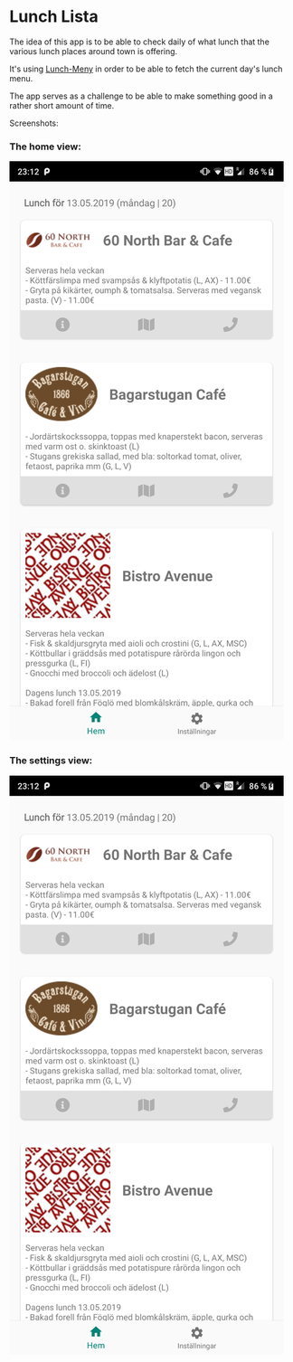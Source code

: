 # Lunch Lista
The idea of this app is to be able to check daily of what lunch that the various lunch places around town is offering.

It's using [Lunch-Meny](https://github.com/mauritzn/Lunch-Meny) in order to be able to fetch the current day's lunch menu.

The app serves as a challenge to be able to make something good in a rather short amount of time.

Screenshots:

### The home view:
![alt text](screenshots/screenshot-1.png)

### The settings view:
![alt text](screenshots/screenshot-1.png)